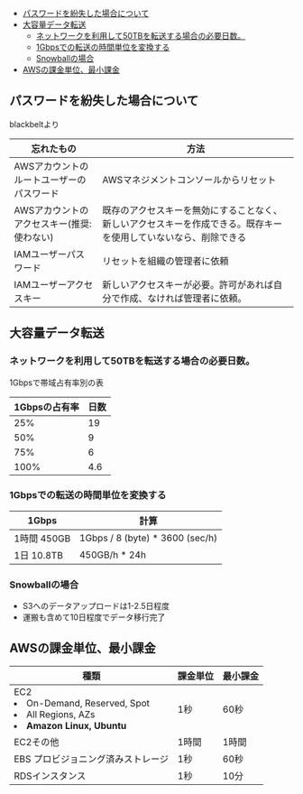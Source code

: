 - [パスワードを紛失した場合について](#パスワードを紛失した場合について)
- [大容量データ転送](#大容量データ転送)
  - [ネットワークを利用して50TBを転送する場合の必要日数。](#ネットワークを利用して50tbを転送する場合の必要日数)
  - [1Gbpsでの転送の時間単位を変換する](#1gbpsでの転送の時間単位を変換する)
  - [Snowballの場合](#snowballの場合)
- [AWSの課金単位、最小課金](#awsの課金単位最小課金)


## パスワードを紛失した場合について

blackbeltより

| 忘れたもの                                 | 方法                                                                                                             |
| ------------------------------------------ | ---------------------------------------------------------------------------------------------------------------- |
| AWSアカウントのルートユーザーのパスワード  | AWSマネジメントコンソールからリセット                                                                            |
| AWSアカウントのアクセスキー(推奨:使わない) | 既存のアクセスキーを無効にすることなく、新しいアクセスキーを作成できる。既存キーを使用していないなら、削除できる |
| IAMユーザーパスワード                      | リセットを組織の管理者に依頼                                                                                     |
| IAMユーザーアクセスキー                    | 新しいアクセスキーが必要。許可があれば自分で作成、なければ管理者に依頼。                                         |

## 大容量データ転送

### ネットワークを利用して50TBを転送する場合の必要日数。

1Gbpsで帯域占有率別の表

| 1Gbpsの占有率 | 日数 |
| ------------- | ---- |
| 25%           | 19   |
| 50%           | 9    |
| 75%           | 6    |
| 100%          | 4.6  |

### 1Gbpsでの転送の時間単位を変換する

| 1Gbps       | 計算                            |
| ----------- | ------------------------------- |
| 1時間 450GB | 1Gbps / 8 (byte) * 3600 (sec/h) |
| 1日 10.8TB  | 450GB/h * 24h                   |

### Snowballの場合
- S3へのデータアップロードは1-2.5日程度
- 運搬も含めて10日程度でデータ移行完了

## AWSの課金単位、最小課金

| 種類                                                                                                  | 課金単位 | 最小課金 |
| ----------------------------------------------------------------------------------------------------- | -------- | -------- |
| EC2 <li> On-Demand, Reserved, Spot</li> <li>All Regions, AZs</li><li><b>Amazon Linux, Ubuntu</b></li> | 1秒      | 60秒     |
| EC2その他                                                                                             | 1時間    | 1時間    |
| EBS プロビジョニング済みストレージ                                                                    | 1秒      | 60秒     |
| RDSインスタンス                                                                                       | 1秒      | 10分     |
